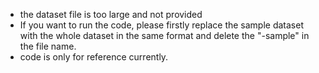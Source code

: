 - the dataset file is too large and not provided
- If you want to run the code, please firstly replace the sample dataset with the whole dataset in the same format and delete the "-sample" in the file name.
- code is only for reference currently.
